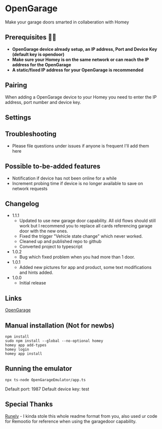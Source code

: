 
# OpenGarage

Make your garage doors smarted in collaberation with Homey

## Prerequisites :man_mechanic:

- **OpenGarage device already setup, an IP address, Port and Device Key (default key is opendoor)**
- **Make sure your Homey is on the same network or can reach the IP address for the OpenGarage**
- **A static/fixed IP address for your OpenGarage is recommended**

## Pairing

When adding a OpenGarage device to your Homey you need to enter the IP address, port number and device key. 

## Settings

## Troubleshooting

 - Please file questions under issues if anyone is frequent I'll add them here

## Possible to-be-added features

 - Notification if device has not been online for a while
 - Increment probing time if device is no longer available to save on network requests
 
## Changelog

- 1.1.1
    - Updated to use new garage door capability. All old flows should still work but I recommend you to replace all cards referencing garage door with the new ones. 
    - Fixed the trigger "Vehicle state change" which never worked.
    - Cleaned up and published repo to github
    - Converted project to typescript
- 1.0.2
    - Bug which fixed problem when you had more than 1 door.
- 1.0.1
    - Added new pictures for app and product, some text modifications and hints added.
- 1.0.0
    - Initial release

## Links

[OpenGarage](https://opengarage.io/)

## Manual installation (Not for newbs)

```
npm install
sudo npm install --global --no-optional homey
homey app add-types
homey login
homey app install
```

## Running the emulator

```
npx ts-node OpenGarageEmulator/app.ts
```

Default port: 1987
Default device key: test

## Special Thanks

[Runely](https://github.com/runely) - I kinda stole this whole readme format from you, also used ur code for Remootio for reference when using the garagedoor capability.

